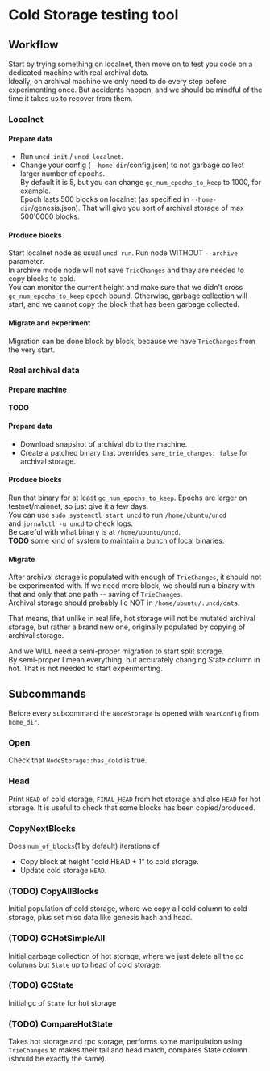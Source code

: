 # Cold Storage testing tool

## Workflow

Start by trying something on localnet,
then move on to test you code on a dedicated machine
with real archival data.  
Ideally, on archival machine we only need to do every step before experimenting once.
But accidents happen, and we should be mindful of the time it takes us
to recover from them.

### Localnet

#### Prepare data
- Run `uncd init` / `uncd localnet`.  
- Change your config (`--home-dir`/config.json)
to not garbage collect larger number of epochs.  
By default it is 5, 
but you can change `gc_num_epochs_to_keep` to 1000, for example.  
Epoch lasts 500 blocks on localnet (as specified in `--home-dir`/genesis.json).
That will give you sort of archival storage of max 500'0000 blocks.

#### Produce blocks
Start localnet node as usual `uncd run`.
Run node WITHOUT `--archive` parameter.  
In archive mode node will not save `TrieChanges`
and they are needed to copy blocks to cold.  
You can monitor the current height and make sure that we didn't cross
`gc_num_epochs_to_keep` epoch bound.
Otherwise, garbage collection will start,
and we cannot copy the block that has been garbage collected. 

#### Migrate and experiment
Migration can be done block by block,
because we have `TrieChanges` from the very start.

### Real archival data

#### Prepare machine
**TODO**

#### Prepare data
- Download snapshot of archival db to the machine.
- Create a patched binary that overrides `save_trie_changes: false`
for archival storage.

#### Produce blocks
Run that binary for at least `gc_num_epochs_to_keep`.
Epochs are larger on testnet/mainnet, so just give it a few days.  
You can use `sudo systemctl start uncd` to run `/home/ubuntu/uncd`  
and `jornalctl -u uncd` to check logs.  
Be careful with what binary is at `/home/ubuntu/uncd`.  
**TODO** some kind of system to maintain a bunch of local binaries.

#### Migrate
After archival storage is populated with enough of `TrieChanges`, 
it should not be experimented with. If we need more block, we should 
run a binary with that and only that one path -- saving of `TrieChanges`.  
Archival storage should probably lie NOT in `/home/ubuntu/.uncd/data`.

That means, that unlike in real life, hot storage will not be mutated
archival storage, but rather a brand new one,
originally populated by copying of archival storage. 

And we WILL need a semi-proper migration to start split storage.  
By semi-proper I mean everything, but accurately changing State
column in hot. That is not needed to start experimenting.

## Subcommands
Before every subcommand the `NodeStorage` is opened with `NearConfig`
from `home_dir`.

### Open
Check that `NodeStorage::has_cold` is true.

### Head
Print `HEAD` of cold storage, `FINAL_HEAD` from hot storage
and also `HEAD` for hot storage.
It is useful to check that some blocks has been copied/produced. 

### CopyNextBlocks
Does `num_of_blocks`(1 by default) iterations of
- Copy block at height "cold HEAD + 1" to cold storage.  
- Update cold storage `HEAD`.

### (TODO) CopyAllBlocks
Initial population of cold storage, where we copy all cold column
to cold storage, plus set misc data like genesis hash and head.

### (TODO) GCHotSimpleAll
Initial garbage collection of hot storage, where we just delete
all the gc columns but `State` up to head of cold storage.

### (TODO) GCState
Initial gc of `State` for hot storage

### (TODO) CompareHotState
Takes hot storage and rpc storage,
performs some manipulation using `TrieChanges`
to makes their tail and head match,
compares State column (should be exactly the same). 